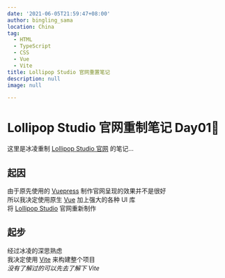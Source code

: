 ```yaml
---
date: '2021-06-05T21:59:47+08:00'
author: bingling_sama
location: China
tag:
  - HTML
  - TypeScript
  - CSS
  - Vue
  - Vite
title: Lollipop Studio 官网重置笔记
description: null
image: null

---
```


# Lollipop Studio 官网重制笔记 Day01🎉
这里是冰凌重制 [Lollipop Studio 官网][ls] 的笔记...

## 起因
由于原先使用的 [Vuepress][vp] 制作官网呈现的效果并不是很好   
所以我决定使用原生 [Vue][vue] 加上强大的各种 UI 库   
将 [Lollipop Studio][ls] 官网重新制作   

## 起步
经过冰凌的深思熟虑   
我决定使用 [Vite][vite] 来构建整个项目   
*没有了解过的可以先去了解下 Vite*   



[vp]: https://vuepress.vuejs.org/
[vue]: https://vue3js.cn/docs/zh/
[vite]: https://cn.vitejs.dev/
[ls]: https://www.lollipopstudio.cn/